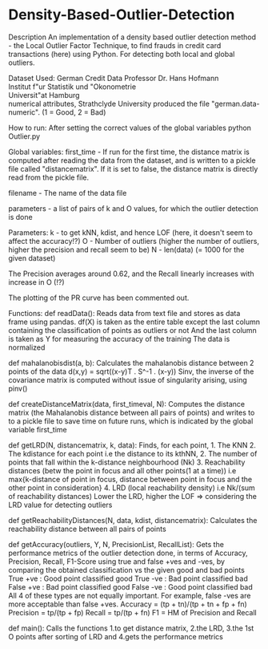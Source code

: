 # Density-Based-Outlier-Detection
Description
An implementation of a density based outlier detection method - the Local Outlier Factor Technique,
to find frauds in credit card transactions (here) using Python. For detecting both local and global outliers.

Dataset Used:
German Credit Data
Professor Dr. Hans Hofmann  
Institut f"ur Statistik und "Okonometrie  
Universit"at Hamburg  
numerical attributes, Strathclyde University 
produced the file "german.data-numeric".
(1 = Good, 2 = Bad)

How to run:
After setting the correct values of the global variables
python Outlier.py

Global variables:
    first_time - If run for the first time, the distance matrix is computed after reading the data from the dataset, and is written to a pickle file called "distancematrix". If it is set to false, the distance matrix is directly read from the pickle file.

   filename - The name of the data file

   parameters - a list of pairs of k and O values, for which the outlier detection is done

Parameters: 
    k - to get kNN, kdist, and hence LOF (here, it doesn't seem to affect the accuracy!?)
    O - Number of outliers (higher the number of outliers, higher the precision and recall seem to be)
    N - len(data) (= 1000 for the given dataset)

   The Precision averages around 0.62, and the Recall linearly increases with increase in O (!?)

The plotting of the PR curve has been commented out.

Functions:
def readData():
    Reads data from text file and stores as data frame using pandas.
    df(X) is taken as the entire table except the last column containing the classification of points as outliers or not
    And the last column is taken as Y for measuring the accuracy of the training
    The data is normalized

def mahalanobisdist(a, b):
    Calculates the mahalanobis distance between 2 points of the data
    d(x,y) = sqrt((x-y)T . S^-1 . (x-y))
    Sinv, the inverse of the covariance matrix is computed without issue of singularity arising, using pinv()
    
def createDistanceMatrix(data, first_timeval, N):
    Computes the distance matrix (the Mahalanobis distance between all pairs of points) and 
    writes to to a pickle file to save time on future runs, which is indicated by the global variable first_time
    
def getLRD(N, distancematrix, k, data):
    Finds, for each point,
    1. The KNN
    2. The kdistance for each point i.e the distance to its kthNN,
    2. The number of points that fall within the k-distance neighbourhood (Nk)
    3. Reachability distances (betw the point in focus and all other points(1 at a time))
    i.e max{k-distance of point in focus, distance between point in focus and the other point in consideration}
    4. LRD (local reachability density)
    i.e Nk/(sum of reachability distances)
    Lower the LRD, higher the LOF => considering the LRD value for detecting outliers
    
def getReachabilityDistances(N, data, kdist, distancematrix):
    Calculates the reachability distance between all pairs of points
    
def getAccuracy(outliers, Y, N, PrecisionList, RecallList):
    Gets the performance metrics of the outlier detection done,
    in terms of Accuracy, Precision, Recall, F1-Score
    using true and false +ves and -ves, by comparing the obtained classification vs the given good and bad points
    True +ve : Good point classified good
    True -ve : Bad point classified bad
    False +ve : Bad point classified good
    False -ve : Good point classified bad
    All 4 of these types are not equally important. 
    For example, false -ves are more acceptable than false +ves.
    Accuracy = (tp + tn)/(tp + tn + fp + fn)
    Precision = tp/(tp + fp)
    Recall = tp/(tp + fn)
    F1 = HM of Precision and Recall

def main():
    Calls the functions 
    1.to get distance matrix,
    2.the LRD, 
    3.the 1st O points after sorting of LRD and 
    4.gets the performance metrics
    
